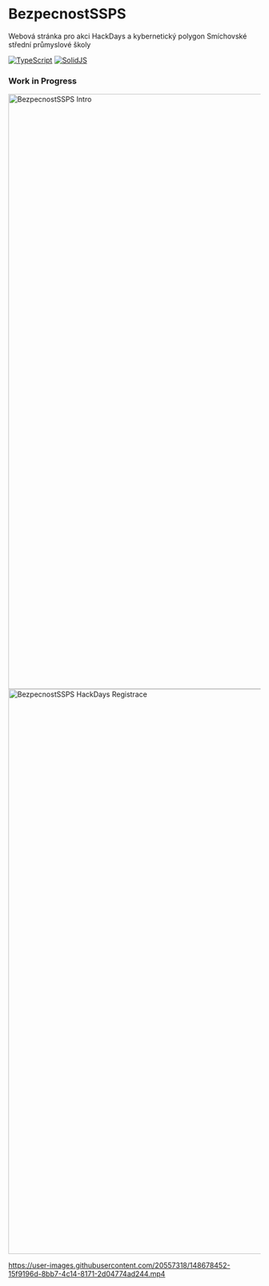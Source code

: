 <h1 class="rich-diff-level-zero">BezpecnostSSPS</h1>

<p>Webová stránka pro akci HackDays a kybernetický polygon Smíchovské střední průmyslové školy</p>

[![TypeScript](https://img.shields.io/badge/TypeScript-blue.svg)]() [![SolidJS](https://img.shields.io/badge/SolidJS-blue.svg)]()

### Work in Progress

<img width="1189" alt="BezpecnostSSPS Intro" src="https://user-images.githubusercontent.com/20557318/146943044-b571933e-200b-4626-96a2-90c7caef4105.png">

<img width="1129" alt="BezpecnostSSPS HackDays Registrace" src="https://user-images.githubusercontent.com/20557318/146943375-f76b7c86-0da2-4932-ab71-da7b6acb8863.png">

https://user-images.githubusercontent.com/20557318/148678452-15f9196d-8bb7-4c14-8171-2d04774ad244.mp4
